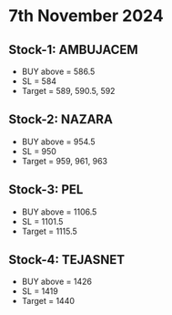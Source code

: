 # 7th November 2024

## Stock-1: AMBUJACEM

- BUY above = 586.5
- SL = 584
- Target = 589, 590.5, 592

## Stock-2: NAZARA

- BUY above = 954.5
- SL = 950
- Target = 959, 961, 963

## Stock-3: PEL

- BUY above = 1106.5
- SL = 1101.5
- Target = 1115.5

## Stock-4: TEJASNET

- BUY above = 1426
- SL = 1419
- Target = 1440
